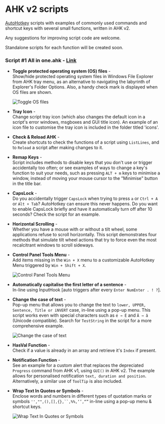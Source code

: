 # AHK v2 scripts  

[AutoHotkey](https://github.com/Lexikos/AutoHotkey_L/) scripts with examples of commonly used commands and shortcut keys with several small functions, written in AHK v2. 

Any suggestions for improving script code are welcome.  

Standalone scripts for each function will be created soon.

### Script #1 All in one.ahk - [Link](https://github.com/xypha/AHK-v2-scripts/blob/main/%231%20All%20in%20one.ahk)  

- **Toggle protected operating system (OS) files** -\
  Show/hide protected operating system files in Windows File Explorer from AHK tray menu, as an alternative to navigating the labyrinth of Explorer's Folder Options. Also, a handy check mark is displayed when OS files are shown.

  ![Toggle OS files](https://github.com/xypha/AHK-v2-scripts/assets/12472214/5d409108-ab10-4877-8be5-4c158da140b8)

- **Tray Icon** -\
  Change script tray icon (which also changes the default icon in a script's error windows, msgboxes and GUI title icon).
  An example of an icon file to customise the tray icon is included in the folder titled 'icons'.
  
- **Check & Reload AHK** -\
  Create shortcuts to check the functions of a script using `ListLines`, and to `Reload` a script after making changes to it.

- **Remap Keys** -\
  Script includes methods to disable keys that you don't use or trigger accidentally too often; or see examples of ways to change a key's function to suit your needs, such as pressing `ALT + m` keys to minimise a window, instead of moving your mouse cursor to the "Minimise" button in the title bar. 

- **CapsLock** -\
  Do you accidentally trigger `CapsLock` when trying to press `a` or `Ctrl + A` or `Alt + Tab`? AutoHotkey can ensure this never happens.
  Do you want to enable CapsLock briefly and have it automatically turn off after 10 seconds? Check the script for an example.

- **Horizontal Scrolling** -\
  Whether you have a mouse with or without a tilt wheel, some applications refuse to scroll horizontally.
  This script demonstrates four methods that simulate tilt wheel actions that try to force even the most recalcitrant windows to scroll sideways.

- **Control Panel Tools Menu** -\
  Add items missing in the `Win + X` menu to a customizable AutoHotkey Menu triggered by `Win + Shift + X`.
  
  ![Control Panel Tools Menu](https://github.com/xypha/AHK-v2-scripts/assets/12472214/efe11010-ed29-4605-bd14-8063bb268062)

- **Automatically capitalise the first letter of a sentence** -\
  In-line using InputHook [auto triggers after every `Enter NumEnter . ! ?`].
  
- **Change the case of text** -\
  Pop-up menu that allows you to change the text to `lower, UPPER, Sentence, Title or iNVERT` case, in-line using a pop-up menu.
  This script works even with special characters such as `é → É` and `Â → â` (Unicode compatible). Search for `TestString` in the script for a more comprehensive example.

  ![Change the case of text](https://github.com/xypha/AHK-v2-scripts/assets/12472214/e6f3c4dd-0b84-4e71-b2ff-e577fb71d9a8)
  
- **HasVal Function** -\
  Check if a value is already in an array and retrieve it's `Index` if present.
  
- **Notification Function** -\
  See an example for a custom alert that replaces the depreciated `Progress` command from AHK v1, using `GUI()` in AHK v2. The example allows for personalised notification `text, duration and position`. Alternatively, a similar use of `ToolTip` is also included.
  
- **Wrap Text In Quotes or Symbols** -\
  Enclose words and numbers in different types of quotation marks or symbols `'',"",(),[],{},``,%%,‘’,“”` in-line using a pop-up menu & shortcut keys.

  ![Wrap Text In Quotes or Symbols](https://github.com/xypha/AHK-v2-scripts/assets/12472214/fdc70096-1c69-41e6-b7c8-545669071bcf)
